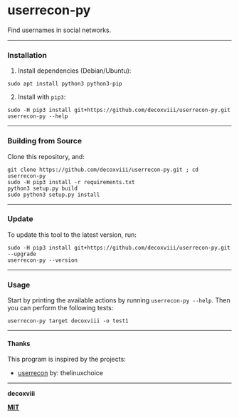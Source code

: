 # userrecon-py
Find usernames in social networks.

---

### Installation

1. Install dependencies (Debian/Ubuntu):
```
sudo apt install python3 python3-pip
```

2. Install with `pip3`:
```
sudo -H pip3 install git+https://github.com/decoxviii/userrecon-py.git
userrecon-py --help
```

---

### Building from Source

Clone this repository, and:
```
git clone https://github.com/decoxviii/userrecon-py.git ; cd userrecon-py
sudo -H pip3 install -r requirements.txt
python3 setup.py build
sudo python3 setup.py install
```

---

### Update

To update this tool to the latest version, run:
```
sudo -H pip3 install git+https://github.com/decoxviii/userrecon-py.git --upgrade
userrecon-py --version
```

---

### Usage
Start by printing the available actions by running `userrecon-py --help`. Then you can perform the following tests:

```
userrecon-py target decoxviii -o test1
```

---

#### Thanks

This program is inspired by the projects:
+ [userrecon](https://github.com/thelinuxchoice/userrecon) by: thelinuxchoice

---

**decoxviii**

**[MIT](https://github.com/decoxviii/userrecon-py/blob/master/LICENSE)**

